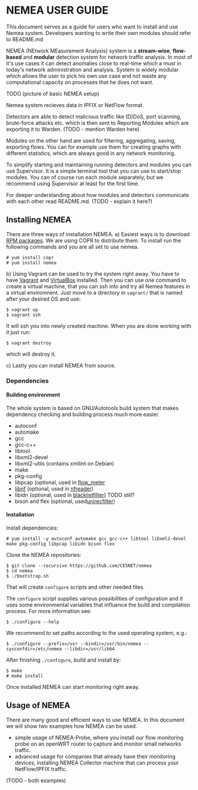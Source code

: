 # NEMEA USER GUIDE
This document serves as a guide for users who want to install and use Nemea system. Developers wanting to write their own modules should refer to README.md

NEMEA (NEtwork MEasurement Analysis) system is a **stream-wise**, **flow-based** and **modular** detection system for network traffic analysis. In most of it's use cases it can detect anomalies close to real-time which a must in today's network administration and analysis.
System is widely modular which allows the user to pick his own use case and not waste any computational capacity on processes that he does not want.

TODO (picture of basic NEMEA setup)

Nemea system recieves data in IPFIX or NetFlow format.

Detectors are able to detect malicious traffic like (D)DoS, port scanning, brute-force attacks etc. which is then sent to Reporting Modules which are exporting it to Warden. (TODO - mention Warden here)

Modules on the other hand are used for filtering, aggregating, saving, exporting flows. You can for example use them for creating graphs with different statistics, which are always good in any network monitoring.

To simplify starting and maintaining running detectors and modules you can use Supervisor. It is a simple terminal tool that you can use to start/stop modules. You can of course run each module separately, but we recommend using Supervisor at least for the first time.

For deeper understanding about how modules and detectors communicate with each other read README.md. (TODO - explain it here?)

## Installing NEMEA

There are three ways of installation NEMEA.
a) Easiest ways is to download [RPM packages](https://copr.fedorainfracloud.org/coprs/g/CESNET/NEMEA/). We are using COPR to distribute them. To install run the following commands and you are all set to use nemea.
```
# yum install copr
# yum install nemea
```
b) Using Vagrant can be used to try the system right away. You have to have [Vagrant](https://www.vagrantup.com/) and [VirtualBox](https://virtualbox.org) installed. Then you can use one command to create a virtual machine, that you can ssh into and try all Nemea features in a virtual enviromnent. Just move to a directory in `vagrant/` that is named after your desired OS and use:
```
$ vagrant up
$ vagrant ssh
```
It will ssh you into newly created machine. When you are done working with it just run:
```
$ vagrant destroy
```
which will destroy it.

c) Lastly you can install NEMEA from source.
### Dependencies

#### Building environment
The whole system is based on GNU/Autotools build system that makes dependency checking and
building process much more easier.

* autoconf
* automake
* gcc
* gcc-c++
* libtool
* libxml2-devel
* libxml2-utils (contains xmllint on Debian)
* make
* pkg-config
* libpcap (optional, used in [flow_meter](https://github.com/CESNET/Nemea-Modules/tree/master/flow_meter)
* [libnf](https://github.com/VUTBR/libnf) (optional, used in [nfreader](https://github.com/CESNET/Nemea-Modules/tree/master/nfreader))
* libidn (optional, used in [blacklistfilter](https://github.com/CESNET/Nemea-Detectors/tree/master/blacklistfilter)) TODO still?
* bison and flex (optional, used[unirecfilter](https://github.com/CESNET/Nemea-Modules/tree/master/unirecfilter))

#### Installation
Install dependencies:

```
# yum install -y autoconf automake gcc gcc-c++ libtool libxml2-devel make pkg-config libpcap libidn bison flex
```

Clone the NEMEA repositories:

```
$ git clone --recursive https://github.com/CESNET/nemea
$ cd nemea
$ ./bootstrap.sh
```

That will create `configure` scripts and other needed files.

The `configure` script supplies various possibilities of
configuration and it uses some environmental variables that influence the build
and compilation process. For more information see:

```
$ ./configure --help
```

We recommend to set paths according to the used operating system, e.g.:

```
$ ./configure --prefix=/usr --bindir=/usr/bin/nemea --sysconfdir=/etc/nemea --libdir=/usr/lib64
```

After finishing `./configure`, build and install by:

```
$ make
# make install
```
Once installed NEMEA can start monitoring right away.

## Usage of NEMEA
There are many good and efficient ways to use NEMEA. In this document we will show two examples how NEMEA can be used.
- simple usage of NEMEA-Probe, where you install our flow monitoring probe on an openWRT router to capture and monitor small networks traffic.
- advanced usage for companies that already have their monitoring devices, installing NEMEA Collector machine that can process your NetFlow/IPFIX traffic.

(TODO - both examples)
